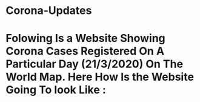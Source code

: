 # Corona-Updates
# Folowing Is a Website Showing Corona Cases Registered On A Particular Day (21/3/2020) On The World Map. Here How Is the Website Going To look Like :
